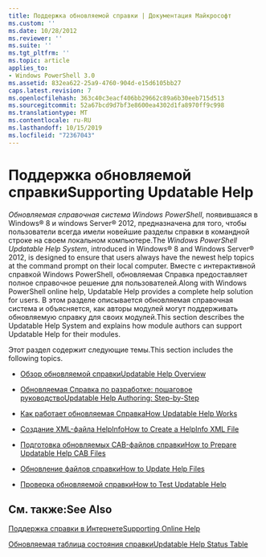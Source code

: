 ```yaml
---
title: Поддержка обновляемой справки | Документация Майкрософт
ms.custom: ''
ms.date: 10/28/2012
ms.reviewer: ''
ms.suite: ''
ms.tgt_pltfrm: ''
ms.topic: article
applies_to:
- Windows PowerShell 3.0
ms.assetid: 832ea622-25a9-4760-904d-e15d6105bb27
caps.latest.revision: 7
ms.openlocfilehash: 363c40c3eacf406bb29662c89a6b30eeb715d513
ms.sourcegitcommit: 52a67bcd9d7bf3e8600ea4302d1fa8970ff9c998
ms.translationtype: MT
ms.contentlocale: ru-RU
ms.lasthandoff: 10/15/2019
ms.locfileid: "72367043"
---
```

# <a name="supporting-updatable-help"></a><span data-ttu-id="c2a55-102">Поддержка обновляемой справки</span><span class="sxs-lookup"><span data-stu-id="c2a55-102">Supporting Updatable Help</span></span>

<span data-ttu-id="c2a55-103">*Обновляемая справочная система Windows PowerShell*, появившаяся в Windows® 8 и windows Server® 2012, предназначена для того, чтобы пользователи всегда имели новейшие разделы справки в командной строке на своем локальном компьютере.</span><span class="sxs-lookup"><span data-stu-id="c2a55-103">The *Windows PowerShell Updatable Help System*, introduced in Windows® 8 and Windows Server® 2012, is designed to ensure that users always have the newest help topics at the command prompt on their local computer.</span></span> <span data-ttu-id="c2a55-104">Вместе с интерактивной справкой Windows PowerShell, обновляемая Справка предоставляет полное справочное решение для пользователей.</span><span class="sxs-lookup"><span data-stu-id="c2a55-104">Along with Windows PowerShell online help, Updatable Help provides a complete help solution for users.</span></span> <span data-ttu-id="c2a55-105">В этом разделе описывается обновляемая справочная система и объясняется, как авторы модулей могут поддерживать обновляемую справку для своих модулей.</span><span class="sxs-lookup"><span data-stu-id="c2a55-105">This section describes the Updatable Help System and explains how module authors can support Updatable Help for their modules.</span></span>

<span data-ttu-id="c2a55-106">Этот раздел содержит следующие темы.</span><span class="sxs-lookup"><span data-stu-id="c2a55-106">This section includes the following topics.</span></span>

- [<span data-ttu-id="c2a55-107">Обзор обновляемой справки</span><span class="sxs-lookup"><span data-stu-id="c2a55-107">Updatable Help Overview</span></span>](./updatable-help-overview.md)

- [<span data-ttu-id="c2a55-108">Обновляемая Справка по разработке: пошаговое руководство</span><span class="sxs-lookup"><span data-stu-id="c2a55-108">Updatable Help Authoring: Step-by-Step</span></span>](./updatable-help-authoring-step-by-step.md)

- [<span data-ttu-id="c2a55-109">Как работает обновляемая Справка</span><span class="sxs-lookup"><span data-stu-id="c2a55-109">How Updatable Help Works</span></span>](./how-updatable-help-works.md)

- [<span data-ttu-id="c2a55-110">Создание XML-файла HelpInfo</span><span class="sxs-lookup"><span data-stu-id="c2a55-110">How to Create a HelpInfo XML File</span></span>](./how-to-create-a-helpinfo-xml-file.md)

- [<span data-ttu-id="c2a55-111">Подготовка обновляемых CAB-файлов справки</span><span class="sxs-lookup"><span data-stu-id="c2a55-111">How to Prepare Updatable Help CAB Files</span></span>](./how-to-prepare-updatable-help-cab-files.md)

- [<span data-ttu-id="c2a55-112">Обновление файлов справки</span><span class="sxs-lookup"><span data-stu-id="c2a55-112">How to Update Help Files</span></span>](./how-to-update-help-files.md)

- [<span data-ttu-id="c2a55-113">Проверка обновляемой справки</span><span class="sxs-lookup"><span data-stu-id="c2a55-113">How to Test Updatable Help</span></span>](./how-to-test-updatable-help.md)

## <a name="see-also"></a><span data-ttu-id="c2a55-114">См. также:</span><span class="sxs-lookup"><span data-stu-id="c2a55-114">See Also</span></span>

[<span data-ttu-id="c2a55-115">Поддержка справки в Интернете</span><span class="sxs-lookup"><span data-stu-id="c2a55-115">Supporting Online Help</span></span>](./supporting-online-help.md)

[<span data-ttu-id="c2a55-116">Обновляемая таблица состояния справки</span><span class="sxs-lookup"><span data-stu-id="c2a55-116">Updatable Help Status Table</span></span>](https://www.microsoft.com/en-us/itpro/windows)